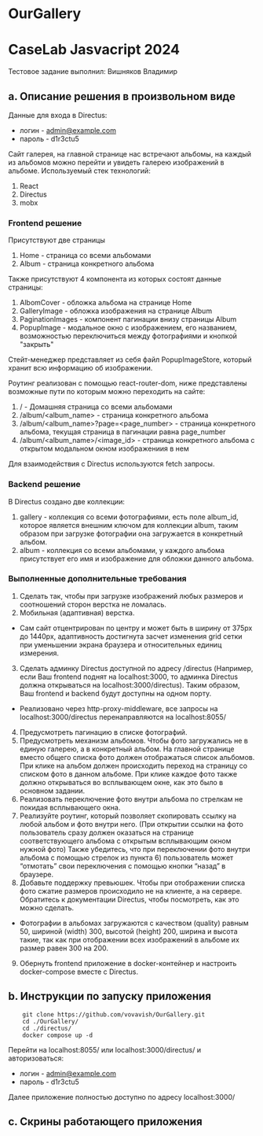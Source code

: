 # OurGallery
# CaseLab Jasvacript 2024

Тестовое задание выполнил: Вишняков Владимир

## a. Описание решения в произвольном виде

Данные для входа в Directus:
 + логин - admin@example.com
 + пароль - d1r3ctu5

Сайт галерея, на главной странице нас встречают альбомы, на каждый из альбомов можно перейти и увидеть галерею изображений в альбоме.
Используемый стек технологий:
1) React
2) Directus
3) mobx

### Frontend решение

Присутствуют две страницы
1) Home - страница со всеми альбомами
2) Album - страница конкретного альбома

Также присутствуют 4 компонента из которых состоят данные страницы:
1) AlbomCover - обложка альбома на странице Home
2) GalleryImage - обложка изображения на странице Album
3) PaginationImages - компонент пагинации внизу страницы Album
4) PopupImage - модальное окно с изображением, его названием, возможностью переключиться между фотографиями и кнопкой "закрыть"

Стейт-менеджер представляет из себя файл PopupImageStore, который хранит всю информацию об изображении.

Роутинг реализован с помощью react-router-dom, ниже представлены возможные пути по которым можно переходить на сайте:
1) / - Домашняя страница со всеми альбомами
2) /album/<album_name> - страница конкретного альбома
3) /album/<album_name>?page=<page_number> - страница конкретного альбома, текущая страница в пагинации равна page_number
4) /album/<album_name>/<image_id> - страница конкретного альбома с открытом модальном окном изображениия в нем

Для взаимодействия с Directus используются fetch запросы.

### Backend решение

В Directus создано две коллекции:
1) gallery - коллекция со всеми фотографиями, есть поле album_id, которое является внешним ключом для коллекции album, таким образом при загрузке фотографии она загружается в конкретный альбом.
2) album - коллекция со всеми альбомами, у каждого альбома присутствует его имя и изображение для обложки данного альбома.

### Выполненные дополнительные требования
1) Сделать так, чтобы при загрузке изображений любых размеров и соотношений сторон верстка не ломалась.
2) Мобильная (адаптивная) верстка.
+ Сам сайт отцентрирован по центру и может быть в ширину от 375px до 1440px, адаптивность достигнута засчет изменения grid сетки при уменьшении экрана браузера и относительных единиц измерения.
3) Сделать админку Directus доступной по адресу /directus (Например, если Ваш frontend поднят на localhost:3000, то админка Directus должна открываться на localhost:3000/directus). Таким образом, Ваш frontend и backend будут доступны на одном порту.
+ Реализовано через http-proxy-middleware, все запросы на localhost:3000/directus перенаправляются на localhost:8055/
4) Предусмотреть пагинацию в списке фотографий.
5) Предусмотреть механизм альбомов. Чтобы фото загружались не в единую галерею, а в конкретный альбом. На главной странице вместо общего списка фото должен отображаться список альбомов. При клике на альбом должен происходить переход на страницу со списком фото в данном альбоме. При клике каждое фото также должно открываться во всплывающем окне, как это было в основном задании.
6) Реализовать переключение фото внутри альбома по стрелкам не покидая всплывающего окна.
7) Реализуйте роутинг, который позволяет скопировать ссылку на любой альбом и фото внутри него. (При открытии ссылки на фото пользователь сразу должен оказаться на странице соответствующего альбома с открытым всплывающим окном нужной фото)  Также убедитесь, что при переключении фото внутри альбома с помощью стрелок из пункта 6) пользователь может “отмотать” свои переключения с помощью кнопки “назад” в браузере.
8) Добавьте поддержку превьюшек. Чтобы при отображении списка фото сжатие размеров происходило не на клиенте, а на сервере. Обратитесь к документации Directus, чтобы посмотреть, как это можно сделать.
+ Фотографии в альбомах загружаются с качеством (quality) равным 50, шириной (width) 300, высотой (height) 200, ширина и высота такие, так как при отображении всех изображений в альбоме их размер равен 300 на 200.
9) Обернуть frontend приложение в docker-контейнер и настроить docker-compose вместе с Directus.

## b. Инструкции по запуску приложения

```shell
    git clone https://github.com/vovavish/OurGallery.git
    cd ./OurGallery/
    cd ./directus/
    docker compose up -d
```
Перейти на localhost:8055/ или localhost:3000/directus/ и авторизоваться:
+ логин - admin@example.com
+ пароль - d1r3ctu5

Далее приложение полностью доступно по адресу localhost:3000/

## c. Скрины работающего приложения
